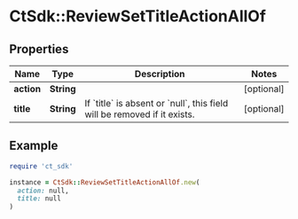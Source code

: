 # CtSdk::ReviewSetTitleActionAllOf

## Properties

| Name | Type | Description | Notes |
| ---- | ---- | ----------- | ----- |
| **action** | **String** |  | [optional] |
| **title** | **String** | If &#x60;title&#x60; is absent or &#x60;null&#x60;, this field will be removed if it exists. | [optional] |

## Example

```ruby
require 'ct_sdk'

instance = CtSdk::ReviewSetTitleActionAllOf.new(
  action: null,
  title: null
)
```

